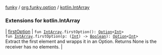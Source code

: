 [funky](../../index.md) / [org.funky.option](../index.md) / [kotlin.IntArray](.)

### Extensions for kotlin.IntArray

| [firstOption](first-option.md) | `fun `[`IntArray`](https://kotlinlang.org/api/latest/jvm/stdlib/kotlin/-int-array/index.html)`.firstOption(): `[`Option`](../-option/index.md)`<`[`Int`](https://kotlinlang.org/api/latest/jvm/stdlib/kotlin/-int/index.html)`>`<br>`fun `[`IntArray`](https://kotlinlang.org/api/latest/jvm/stdlib/kotlin/-int-array/index.html)`.firstOption(p: (`[`Int`](https://kotlinlang.org/api/latest/jvm/stdlib/kotlin/-int/index.html)`) -> `[`Boolean`](https://kotlinlang.org/api/latest/jvm/stdlib/kotlin/-boolean/index.html)`): `[`Option`](../-option/index.md)`<`[`Int`](https://kotlinlang.org/api/latest/jvm/stdlib/kotlin/-int/index.html)`>`<br>Extract the first element and wrapps it in an Option. Returns None is the receiver has no elements. |

